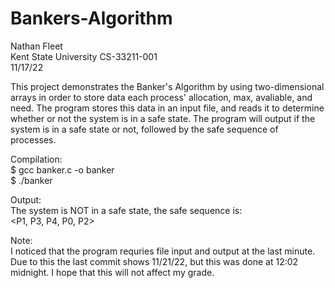 # Bankers-Algorithm

Nathan Fleet    
Kent State University CS-33211-001   
11/17/22     
   
This project demonstrates the Banker's Algorithm by using two-dimensional arrays in order to store data each process' allocation, max, avaliable, and need. The program stores this data in an input file, and reads it to determine whether or not the system is in a safe state. The program will output if the system is in a safe state or not, followed by the safe sequence of processes.       

Compilation:  
$ gcc banker.c -o banker    
$ ./banker   
   
Output:       
The system is NOT in a safe state, the safe sequence is:     
<P1, P3, P4, P0, P2>     

Note:   
I noticed that the program requries file input and output at the last minute. Due to this the last commit shows 11/21/22, but this was done at 12:02 midnight. I hope that this will not affect my grade.
